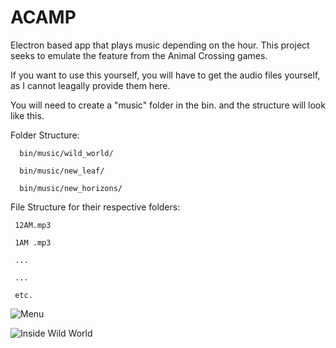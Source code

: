 # ACAMP

Electron based app that plays music depending on the hour.
This project seeks to emulate the feature from the Animal Crossing games.

If you want to use this yourself, you will have to get the audio files yourself,
as I cannot leagally provide them here. 

You will need to create a "music" folder in the bin. and the structure will look like this.



Folder Structure:

      bin/music/wild_world/
  
      bin/music/new_leaf/
  
      bin/music/new_horizons/
  
  
File Structure for their respective folders:

     12AM.mp3
    
     1AM .mp3
  
     ...
  
     ...
  
     etc.
  
  
  ![Menu](https://i.imgur.com/EO4FzaC.png)
  
  ![Inside Wild World](https://i.imgur.com/TePbTQ0.png)
  
